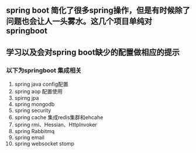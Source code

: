 ## spring boot 简化了很多spring操作，但是有时候除了问题也会让人一头雾水。这几个项目单纯对springboot
## 学习以及会对spring boot缺少的配置做相应的提示
###  以下为springboot 集成相关
1. spring java config配置
2. spring aop 配置使用
3. spirng jpa
4. spring mongodb
5. spring security
6. spring cache 集成redis集群和ehcahe
7. spring rmi、Hessian、HttpInvoker
8. spring Rabbitmq
9. spring email
10. spring websocket stomp 
